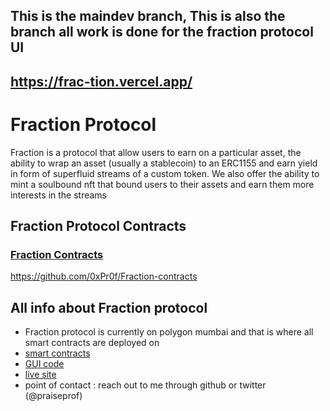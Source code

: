 ## This is the maindev branch, This is also the branch all work is done for the fraction protocol UI 

## https://frac-tion.vercel.app/

<!-- ## [The MainDev branch](https://github.com/0xPr0f/Fraction-interface/tree/maindev) -->

# Fraction Protocol
Fraction is a protocol that allow users to earn on a particular asset, the ability to wrap an asset (usually a stablecoin) to an ERC1155 and earn yield in form of superfluid streams of a custom token.
We also offer the ability to mint a soulbound nft that bound users to their assets and earn them more interests in the streams

## Fraction Protocol Contracts

### [Fraction Contracts](https://github.com/0xPr0f/Fraction-contracts)
https://github.com/0xPr0f/Fraction-contracts
<!--
# [Submission page](https://showcase.ethglobal.com/hackmoney2022/fraction-fqvbu)
-->
<!--
---
## sample branch of the fraction protocol

### https://fractionapp.vercel.app
* [showcase and explantory video on fraction protocol](https://showcase.ethglobal.com/hackmoney2022/fraction-fqvbu)
---

## development branch of the fraction protocol

### https://fractiondev.netlify.app
-->


## All info about Fraction protocol
* Fraction protocol is currently on polygon mumbai and that is where all smart contracts are deployed on
* [smart contracts](https://github.com/0xPr0f/Fraction-contracts)
* [GUI code](https://github.com/0xPr0f/Fraction-interface/tree/maindev)
* [live site](https://frac-tion.vercel.app/)
* point of contact : reach out to me through github or twitter (@praiseprof)



